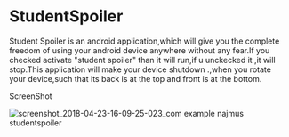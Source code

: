 # StudentSpoiler
Student Spoiler is an android application,which will give you the complete freedom of using your android device anywhere without any fear.If you checked activate "student spoiler" than it will run,if u unckecked it ,it will stop.This application will make your device shutdown .,when you rotate your device,such that its back is at the top and front is at the bottom.

ScreenShot


![screenshot_2018-04-23-16-09-25-023_com example najmus studentspoiler](https://user-images.githubusercontent.com/31741209/39123762-7121701a-4716-11e8-968f-e7e27ff9aeaa.png)

